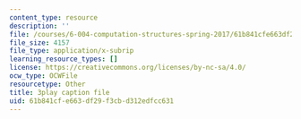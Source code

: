 ```yaml
---
content_type: resource
description: ''
file: /courses/6-004-computation-structures-spring-2017/61b841cfe663df29f3cbd312edfcc631_S1PUUyVdC9M.srt
file_size: 4157
file_type: application/x-subrip
learning_resource_types: []
license: https://creativecommons.org/licenses/by-nc-sa/4.0/
ocw_type: OCWFile
resourcetype: Other
title: 3play caption file
uid: 61b841cf-e663-df29-f3cb-d312edfcc631
---
```

